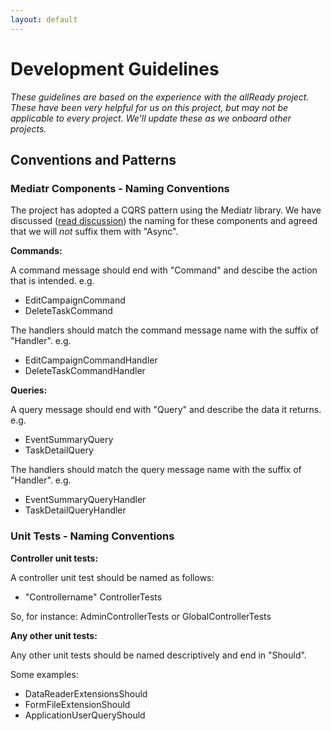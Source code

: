 ```yaml
---
layout: default
---
```


# Development Guidelines

*These guidelines are based on the experience with the allReady project. These have been very helpful for us on this project, but may not be applicable to every project. We'll update these as we onboard other projects.*

## Conventions and Patterns

### Mediatr Components - Naming Conventions

The project has adopted a CQRS pattern using the Mediatr library. We have discussed ([read discussion](https://github.com/HTBox/allReady/issues/1262)) the naming for these components and agreed that we will *not* suffix them with "Async".

**Commands:**

A command message should end with "Command" and descibe the action that is intended. e.g.

- EditCampaignCommand
- DeleteTaskCommand

The handlers should match the command message name with the suffix of "Handler". e.g.

- EditCampaignCommandHandler
- DeleteTaskCommandHandler

**Queries:**

A query message should end with "Query" and describe the data it returns. e.g.

- EventSummaryQuery
- TaskDetailQuery

The handlers should match the query message name with the suffix of "Handler". e.g.

- EventSummaryQueryHandler
- TaskDetailQueryHandler

### Unit Tests - Naming Conventions

**Controller unit tests:**

A controller unit test should be named as follows:

- "Controllername" ControllerTests

So, for instance: AdminControllerTests or GlobalControllerTests

**Any other unit tests:**

Any other unit tests should be named descriptively and end in "Should".

Some examples:
- DataReaderExtensionsShould
- FormFileExtensionShould
- ApplicationUserQueryShould


